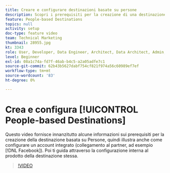 ```yaml
---
title: Creare e configurare destinazioni basate su persone
description: Scopri i prerequisiti per la creazione di una destinazione basata su Persone e come configurare un account integrato (collegamento al partner, ad esempio Facebook). Scopri la configurazione interna al prodotto della destinazione stessa.
feature: People-based Destinations
topics: null
activity: setup
doc-type: feature video
team: Technical Marketing
thumbnail: 28955.jpg
kt: 3343
role: User, Developer, Data Engineer, Architect, Data Architect, Admin, Leader
level: Beginner
exl-id: 08a1c74a-fd7f-46ab-b4c5-a2a05adfe7c1
source-git-commit: 62b43b5627dabf754cf821f974a56c60989ef7ef
workflow-type: tm+mt
source-wordcount: '83'
ht-degree: 0%

---
```


# Crea e configura [!UICONTROL People-based Destinations]

Questo video fornisce innanzitutto alcune informazioni sui prerequisiti per la creazione della destinazione basata su Persone, quindi illustra anche come configurare un account integrato (collegamento al partner, ad esempio [!DNL Facebook]). Poi ti guida attraverso la configurazione interna al prodotto della destinazione stessa.

>[!VIDEO](https://video.tv.adobe.com/v/36988/?quality=12&captions=ita)
